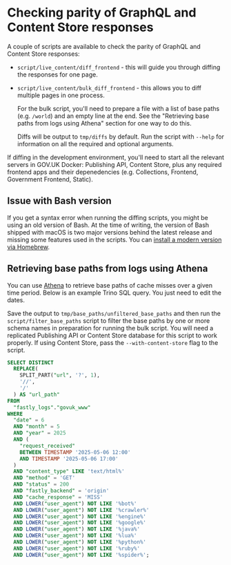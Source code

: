 # Checking parity of GraphQL and Content Store responses

A couple of scripts are available to check the parity of GraphQL and Content
Store responses:

- `script/live_content/diff_frontend` - this will guide you through diffing the
  responses for one page.
- `script/live_content/bulk_diff_frontend` - this allows you to diff multiple
  pages in one process.

  For the bulk script, you'll need to prepare a file with a list of base paths
  (e.g. `/world`) and an empty line at the end. See the "Retrieving base paths
  from logs using Athena" section for one way to do this.

  Diffs will be output to `tmp/diffs` by default. Run the script
  with `--help` for information on all the required and optional arguments.

If diffing in the development environment, you'll need to start all the relevant
servers in GOV.UK Docker: Publishing API, Content Store, plus any required
frontend apps and their depenedencies (e.g. Collections, Frontend, Government
Frontend, Static).

## Issue with Bash version

If you get a syntax error when running the diffing scripts, you might be using
an old version of Bash. At the time of writing, the version of Bash shipped with
macOS is two major versions behind the latest release and missing some features
used in the scripts. You can
[install a modern version via Homebrew](https://formulae.brew.sh/formula/bash).

## Retrieving base paths from logs using Athena

You can use
[Athena](https://docs.publishing.service.gov.uk/manual/query-cdn-logs.html) to
retrieve base paths of cache misses over a given time period. Below is an
example Trino SQL query. You just need to edit the dates.

Save the output to `tmp/base_paths/unfiltered_base_paths` and then run the
`script/filter_base_paths` script to filter the base paths by one or more schema
names in preparation for running the bulk script. You will need a replicated
Publishing API or Content Store database for this script to work properly. If
using Content Store, pass the `--with-content-store` flag to the script.

```sql
SELECT DISTINCT
  REPLACE(
    SPLIT_PART("url", '?', 1),
    '//',
    '/'
  ) AS "url_path"
FROM
  "fastly_logs"."govuk_www"
WHERE
  "date" = 6
  AND "month" = 5
  AND "year" = 2025
  AND (
    "request_received"
    BETWEEN TIMESTAMP '2025-05-06 12:00'
    AND TIMESTAMP '2025-05-06 17:00'
  )
  AND "content_type" LIKE 'text/html%'
  AND "method" = 'GET'
  AND "status" = 200
  AND "fastly_backend" = 'origin'
  AND "cache_response" = 'MISS'
  AND LOWER("user_agent") NOT LIKE '%bot%'
  AND LOWER("user_agent") NOT LIKE '%crawler%'
  AND LOWER("user_agent") NOT LIKE '%engine%'
  AND LOWER("user_agent") NOT LIKE '%google%'
  AND LOWER("user_agent") NOT LIKE '%java%'
  AND LOWER("user_agent") NOT LIKE '%lua%'
  AND LOWER("user_agent") NOT LIKE '%python%'
  AND LOWER("user_agent") NOT LIKE '%ruby%'
  AND LOWER("user_agent") NOT LIKE '%spider%';
```
